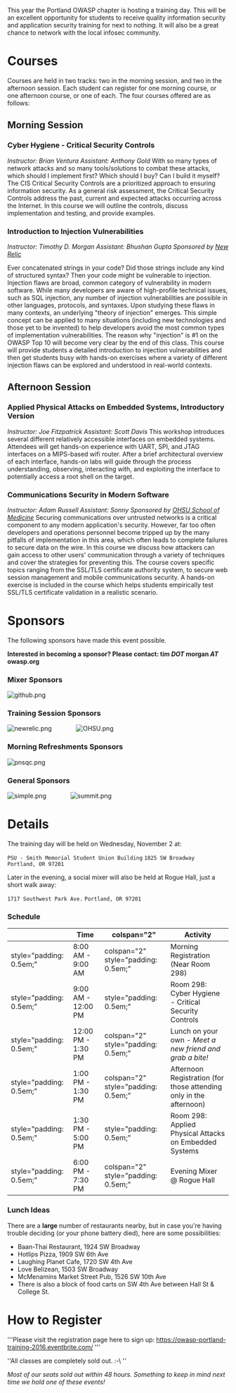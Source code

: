 This year the Portland OWASP chapter is hosting a training day. This
will be an excellent opportunity for students to receive quality
information security and application security training for next to
nothing. It will also be a great chance to network with the local
infosec community.

# Courses

Courses are held in two tracks: two in the morning session, and two in
the afternoon session. Each student can register for one morning course,
or one afternoon course, or one of each. The four courses offered are as
follows:

## Morning Session

### Cyber Hygiene - Critical Security Controls

*Instructor: Brian Ventura*
*Assistant: Anthony Gold*
With so many types of network attacks and so many tools/solutions to
combat these attacks, which should I implement first? Which should I
buy? Can I build it myself? The CIS Critical Security Controls are a
prioritized approach to ensuring information security. As a general risk
assessment, the Critical Security Controls address the past, current and
expected attacks occurring across the Internet. In this course we will
outline the controls, discuss implementation and testing, and provide
examples.

### Introduction to Injection Vulnerabilities

*Instructor: Timothy D. Morgan*
*Assistant: Bhushan Gupta*
*Sponsored by [New Relic](https://newrelic.com/)*

Ever concatenated strings in your code? Did those strings include any
kind of structured syntax? Then your code might be vulnerable to
injection. Injection flaws are broad, common category of vulnerability
in modern software. While many developers are aware of high-profile
technical issues, such as SQL injection, any number of injection
vulnerabilities are possible in other languages, protocols, and
syntaxes. Upon studying these flaws in many contexts, an underlying
"theory of injection" emerges. This simple concept can be applied to
many situations (including new technologies and those yet to be
invented) to help developers avoid the most common types of
implementation vulnerabilities. The reason why "injection" is \#1 on the
OWASP Top 10 will become very clear by the end of this class. This
course will provide students a detailed introduction to injection
vulnerabilities and then get students busy with hands-on exercises where
a variety of different injection flaws can be explored and understood in
real-world contexts.

## Afternoon Session

### Applied Physical Attacks on Embedded Systems, Introductory Version

*Instructor: Joe Fitzpatrick*
*Assistant: Scott Davis*
This workshop introduces several different relatively accessible
interfaces on embedded systems. Attendees will get hands-on experience
with UART, SPI, and JTAG interfaces on a MIPS-based wifi router. After a
brief architectural overview of each interface, hands-on labs will guide
through the process understanding, observing, interacting with, and
exploiting the interface to potentially access a root shell on the
target.

### Communications Security in Modern Software

*Instructor: Adam Russell*
*Assistant: Sonny*
*Sponsored by [OHSU School of
Medicine](https://www.ohsu.edu/xd/education/schools/school-of-medicine/)*
Securing communications over untrusted networks is a critical component
to any modern application's security. However, far too often developers
and operations personnel become tripped up by the many pitfalls of
implementation in this area, which often leads to complete failures to
secure data on the wire. In this course we discuss how attackers can
gain access to other users' communication through a variety of
techniques and cover the strategies for preventing this. The course
covers specific topics ranging from the SSL/TLS certificate authority
system, to secure web session management and mobile communications
security. A hands-on exercise is included in the course which helps
students empirically test SSL/TLS certificate validation in a realistic
scenario.

# Sponsors

The following sponsors have made this event possible.

**Interested in becoming a sponsor? Please contact: tim *DOT* morgan
*AT* owasp.org**

### Mixer Sponsors

![github.png](github.png "github.png")

### Training Session Sponsors

![newrelic.png](newrelic.png
"newrelic.png")              ![OHSU.png](OHSU.png
"OHSU.png")

### Morning Refreshments Sponsors

![pnsqc.png](pnsqc.png "pnsqc.png")

### General Sponsors

![simple.png](simple.png
"simple.png")              ![summit.png](summit.png
"summit.png")

# Details

The training day will be held on Wednesday, November 2 at:

`PSU - Smith Memorial Student Union Building`
`1825 SW Broadway`
`Portland, OR 97201`

Later in the evening, a social mixer will also be held at Rogue Hall,
just a short walk away:

`1717 Southwest Park Ave.`
`Portland, OR 97201`

### Schedule

|                         | Time               | colspan="2"                         | Activity                                                           |
| ----------------------- | ------------------ | ----------------------------------- | ------------------------------------------------------------------ |
| style="padding: 0.5em;" | 8:00 AM - 9:00 AM  | colspan="2" style="padding: 0.5em;" | Morning Registration (Near Room 298)                               |
| style="padding: 0.5em;" | 9:00 AM - 12:00 PM | style="padding: 0.5em;"             | Room 298: Cyber Hygiene - Critical Security Controls               |
| style="padding: 0.5em;" | 12:00 PM - 1:30 PM | colspan="2" style="padding: 0.5em;" | Lunch on your own - *Meet a new friend and grab a bite\!*          |
| style="padding: 0.5em;" | 1:00 PM - 1:30 PM  | colspan="2" style="padding: 0.5em;" | Afternoon Registration (for those attending only in the afternoon) |
| style="padding: 0.5em;" | 1:30 PM - 5:00 PM  | style="padding: 0.5em;"             | Room 298: Applied Physical Attacks on Embedded Systems             |
| style="padding: 0.5em;" | 6:00 PM - 7:30 PM  | colspan="2" style="padding: 0.5em;" | Evening Mixer @ Rogue Hall                                         |

### Lunch Ideas

There are a **large** number of restaurants nearby, but in case you're
having trouble deciding (or your phone battery died), here are some
possibilities:

  - Baan-Thai Restaurant, 1924 SW Broadway
  - Hotlips Pizza, 1909 SW 6th Ave
  - Laughing Planet Cafe, 1720 SW 4th Ave
  - Love Belizean, 1503 SW Broadway
  - McMenamins Market Street Pub, 1526 SW 10th Ave
  - There is also a block of food carts on SW 4th Ave between Hall St &
    College St.

# How to Register

'''Please visit the registration page here to sign up:
<https://owasp-portland-training-2016.eventbrite.com/> '''

''All classes are completely sold out. :-\\ ''

*Most of our seats sold out within 48 hours. Something to keep in mind
next time we hold one of these events\!*